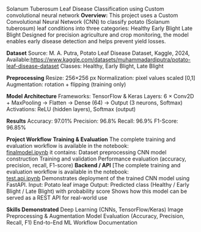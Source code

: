 Solanum Tuberosum Leaf Disease Classification using Custom convolutional neural network
**Overview:**
This project uses a Custom Convolutional Neural Network (CNN) to classify potato (Solanum tuberosum) leaf conditions into three categories:
Healthy
Early Blight
Late Blight
Designed for precision agriculture and crop monitoring, the model enables early disease detection and helps prevent yield losses.

**Dataset**
Source: M. A. Putra, Potato Leaf Disease Dataset, Kaggle, 2024, Available:https://www.kaggle.com/datasets/muhammadardiputra/potato-leaf-disease-dataset
Classes: Healthy, Early Blight, Late Blight

**Preprocessing**
Resize: 256×256 px
Normalization: pixel values scaled [0,1]
Augmentation: rotation + flipping (training only)

**Model Architecture**
Frameworks: TensorFlow & Keras
Layers: 6 × Conv2D + MaxPooling → Flatten → Dense (64) → Output (3 neurons, Softmax)
Activations: ReLU (hidden layers), Softmax (output)

**Results**
Accuracy: 97.01%
Precision: 96.8%
Recall: 96.9%
F1-Score: 96.85%

**Project Workflow**
**Training & Evaluation**
The complete training and evaluation workflow is available in the notebook:  
[finalmodel.ipynb](finalmodel.ipynb)
it contains:
Dataset preprocessing
CNN model construction
Training and validation
Performance evaluation (accuracy, precision, recall, F1-score)
**Backend / API**
[The complete training and evaluation workflow is available in the notebook:  
[test.api.ipynb](test.api.ipynb)
Demonstrates deployment of the trained CNN model using FastAPI.
Input: Potato leaf image
Output: Predicted class (Healthy / Early Blight / Late Blight) with probability score
Shows how this model can be served as a REST API for real-world use

**Skills Demonstrated**
Deep Learning (CNNs, TensorFlow/Keras)
Image Preprocessing & Augmentation
Model Evaluation (Accuracy, Precision, Recall, F1)
End-to-End ML Workflow Documentation


